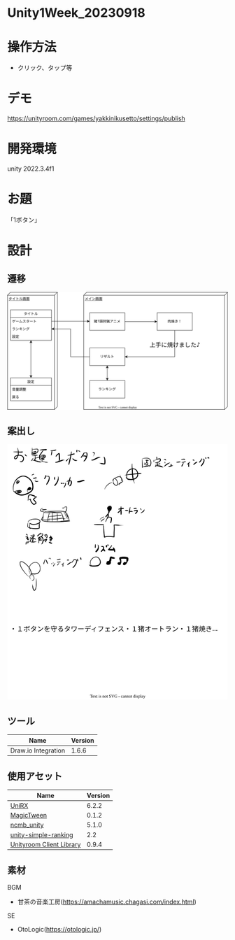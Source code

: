 # Unity1Week_20230918

# 操作方法
- クリック、タップ等

# デモ
https://unityroom.com/games/yakkinikusetto/settings/publish

# 開発環境
unity 2022.3.4f1

# お題
「1ボタン」

# 設計
## 遷移
![](docs/drawio/transition.drawio.svg)
## 案出し
![](docs/drawio/idea.drawio.svg)

## ツール
|Name|Version|
|---|---|
|Draw.io Integration|1.6.6|

## 使用アセット
|Name|Version|
|---|---|
|[UniRX](https://github.com/neuecc/UniRx)|6.2.2|
|[MagicTween](https://github.com/AnnulusGames/MagicTween.git)|0.1.2|
|[ncmb_unity](https://github.com/NIFCLOUD-mbaas/ncmb_unity)|5.1.0|
|[unity-simple-ranking](https://github.com/naichilab/unity-simple-ranking)|2.2|
|[Unityroom Client Library](https://github.com/naichilab/unityroom-client-library)|0.9.4|

## 素材
BGM
- 甘茶の音楽工房(https://amachamusic.chagasi.com/index.html)

SE
- OtoLogic(https://otologic.jp/)
